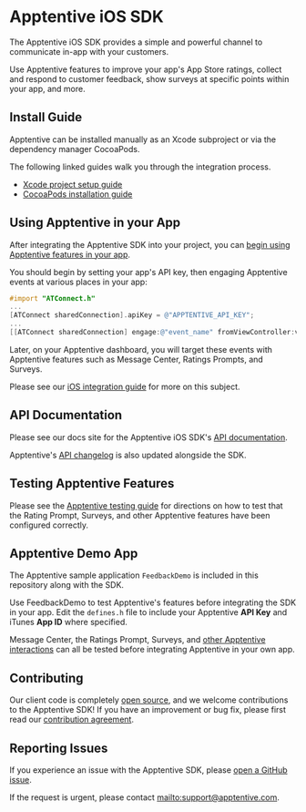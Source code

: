 # Apptentive iOS SDK

The Apptentive iOS SDK provides a simple and powerful channel to communicate in-app with your customers. 

Use Apptentive features to improve your app's App Store ratings, collect and respond to customer feedback, show surveys at specific points within your app, and more.

## Install Guide

Apptentive can be installed manually as an Xcode subproject or via the dependency manager CocoaPods.

The following linked guides walk you through the integration process.

 - [Xcode project setup guide](http://www.apptentive.com/docs/setup/xcode/)
 - [CocoaPods installation guide](http://www.apptentive.com/docs/ios/setup/cocoapods)

## Using Apptentive in your App

After integrating the Apptentive SDK into your project, you can [begin using Apptentive features in your app](http://www.apptentive.com/docs/ios/integration/).

You should begin by setting your app's API key, then engaging Apptentive events at various places in your app:

``` objective-c
#import "ATConnect.h"
...
[ATConnect sharedConnection].apiKey = @"APPTENTIVE_API_KEY";
...
[[ATConnect sharedConnection] engage:@"event_name" fromViewController:viewController];
```

Later, on your Apptentive dashboard, you will target these events with Apptentive features such as Message Center, Ratings Prompts, and Surveys.

Please see our [iOS integration guide](http://www.apptentive.com/docs/ios/integration/) for more on this subject.

## API Documentation

Please see our docs site for the Apptentive iOS SDK's [API documentation](http://www.apptentive.com/docs/ios/api/Classes/ATConnect.html).

Apptentive's [API changelog](docs/APIChanges.md) is also updated alongside the SDK.

## Testing Apptentive Features

Please see the [Apptentive testing guide](http://www.apptentive.com/docs/ios/testing/) for directions on how to test that the Rating Prompt, Surveys, and other Apptentive features have been configured correctly.

## Apptentive Demo App

The Apptentive sample application `FeedbackDemo` is included in this repository along with the SDK.

Use FeedbackDemo to test Apptentive's features before integrating the SDK in your app. Edit the `defines.h` file to include your Apptentive **API Key** and iTunes **App ID** where specified.

Message Center, the Ratings Prompt, Surveys, and [other Apptentive interactions](http://www.apptentive.com/docs/ios/features/) can all be tested before integrating Apptentive in your own app. 

## Contributing

Our client code is completely [open source](LICENSE.txt), and we welcome contributions to the Apptentive SDK! If you have an improvement or bug fix, please first read our [contribution agreement](CONTRIBUTING.md).

## Reporting Issues

If you experience an issue with the Apptentive SDK, please [open a GitHub issue](https://github.com/apptentive/apptentive-ios/issues?direction=desc&sort=created&state=open).

If the request is urgent, please contact <mailto:support@apptentive.com>.

